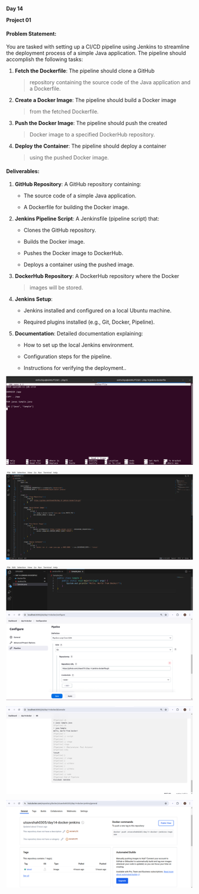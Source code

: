 **Day 14**

**Project 01**

#### **Problem Statement:**

You are tasked with setting up a CI/CD pipeline using Jenkins to
streamline the deployment process of a simple Java application. The
pipeline should accomplish the following tasks:

1.  **Fetch the Dockerfile**: The pipeline should clone a GitHub
    > repository containing the source code of the Java application and
    > a Dockerfile.

2.  **Create a Docker Image**: The pipeline should build a Docker image
    > from the fetched Dockerfile.

3.  **Push the Docker Image**: The pipeline should push the created
    > Docker image to a specified DockerHub repository.

4.  **Deploy the Container**: The pipeline should deploy a container
    > using the pushed Docker image.

#### **Deliverables:**

1.  **GitHub Repository**: A GitHub repository containing:

    -   The source code of a simple Java application.

    -   A Dockerfile for building the Docker image.

2.  **Jenkins Pipeline Script**: A Jenkinsfile (pipeline script) that:

    -   Clones the GitHub repository.

    -   Builds the Docker image.

    -   Pushes the Docker image to DockerHub.

    -   Deploys a container using the pushed image.

3.  **DockerHub Repository**: A DockerHub repository where the Docker
    > images will be stored.

4.  **Jenkins Setup**:

    -   Jenkins installed and configured on a local Ubuntu machine.

    -   Required plugins installed (e.g., Git, Docker, Pipeline).

5.  **Documentation**: Detailed documentation explaining:

    -   How to set up the local Jenkins environment.

    -   Configuration steps for the pipeline.

    -   Instructions for verifying the deployment..

![](.//media/image1.png)

![](.//media/image2.png)

![](.//media/image3.png)
![](.//media/image4.png)

![](.//media/image5.png)

![](.//media/image6.png)
